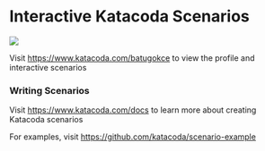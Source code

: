 # Interactive Katacoda Scenarios

[![](http://shields.katacoda.com/katacoda/batugokce/count.svg)](https://www.katacoda.com/batugokce "Get your profile on Katacoda.com")

Visit https://www.katacoda.com/batugokce to view the profile and interactive scenarios

### Writing Scenarios
Visit https://www.katacoda.com/docs to learn more about creating Katacoda scenarios

For examples, visit https://github.com/katacoda/scenario-example
